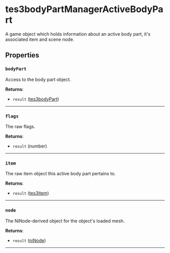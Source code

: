 # tes3bodyPartManagerActiveBodyPart
<div class="search_terms" style="display: none">tes3bodypartmanageractivebodypart, bodypartmanageractivebodypart</div>

<!---
	This file is autogenerated. Do not edit this file manually. Your changes will be ignored.
	More information: https://github.com/MWSE/MWSE/tree/master/docs
-->

A game object which holds information about an active body part, it's associated item and scene node.

## Properties

### `bodyPart`
<div class="search_terms" style="display: none">bodypart</div>

Access to the body part object.

**Returns**:

* `result` ([tes3bodyPart](../../types/tes3bodyPart))

***

### `flags`
<div class="search_terms" style="display: none">flags</div>

The raw flags.

**Returns**:

* `result` (number)

***

### `item`
<div class="search_terms" style="display: none">item</div>

The raw item object this active body part pertains to.

**Returns**:

* `result` ([tes3item](../../types/tes3item))

***

### `node`
<div class="search_terms" style="display: none">node</div>

The NiNode-derived object for the object's loaded mesh.

**Returns**:

* `result` ([niNode](../../types/niNode))

***

